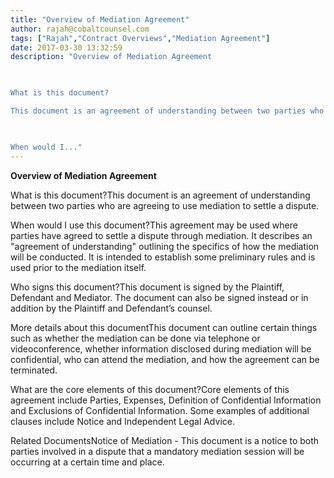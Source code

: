 ```yaml
---
title: "Overview of Mediation Agreement"
author: rajah@cobaltcounsel.com
tags: ["Rajah","Contract Overviews","Mediation Agreement"]
date: 2017-03-30 13:32:59
description: "Overview of Mediation Agreement

 

What is this document?

This document is an agreement of understanding between two parties who are agreeing to use mediation to settle a dispute.  

 

When would I..."
---
```


**Overview of Mediation Agreement**

 

What is this document?This document is an agreement of understanding between two parties who are agreeing to use mediation to settle a dispute.  

 

When would I use this document?This agreement may be used where parties have agreed to settle a dispute through mediation. It describes an "agreement of understanding" outlining the specifics of how the mediation will be conducted. It is intended to establish some preliminary rules and is used prior to the mediation itself.

 

Who signs this document?This document is signed by the Plaintiff, Defendant and Mediator. The document can also be signed instead or in addition by the Plaintiff and Defendant’s counsel. 

 

More details about this documentThis document can outline certain things such as whether the mediation can be done via telephone or videoconference, whether information disclosed during mediation will be confidential, who can attend the mediation, and how the agreement can be terminated. 

 

What are the core elements of this document?Core elements of this agreement include Parties, Expenses, Definition of Confidential Information and Exclusions of Confidential Information. Some examples of additional clauses include Notice and Independent Legal Advice. 

 

Related DocumentsNotice of Mediation - This document is a notice to both parties involved in a dispute that a mandatory mediation session will be occurring at a certain time and place.